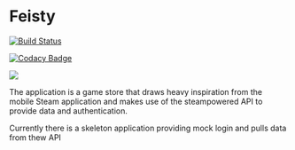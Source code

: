 # Feisty

[![Build Status](https://app.bitrise.io/app/3f2a1a2058780545/status.svg?token=dYmpST9s1ILSQSuSffPe-A)](https://app.bitrise.io/app/3f2a1a2058780545)

[![Codacy Badge](https://api.codacy.com/project/badge/Grade/6512822329d44287ac989f0a6e7a7650?branch=development)](https://www.codacy.com?utm_source=github.com&amp;utm_medium=referral&amp;utm_content=Tiewhan/Feisty&amp;utm_campaign=Badge_Grade)

<a href="https://codecov.io/gh/Tiewhan/Feisty">
  <img src="https://codecov.io/gh/Tiewhan/Feisty/branch/develop/graph/badge.svg?token=VV01FD29GI" />
</a>

The application is a game store that draws heavy inspiration from the mobile Steam application and makes use of the steampowered API to provide data and authentication.

Currently there is a skeleton application providing mock login and pulls data from thew API

